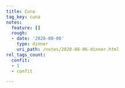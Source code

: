 ```yaml
---
title: Cuna
tag_key: cuna
notes:
  feature: []
  rough:
  - date: '2020-08-06'
    type: dinner
    uri_path: /notes/2020-08-06-dinner.html
rel_tags_count:
  confit:
  - 1
  - confit

---
```

